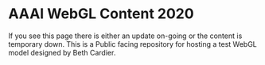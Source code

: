 # AAAI WebGL Content 2020

If you see this page there is either an update on-going or the content is temporary down.
This is a Public facing repository for hosting a test WebGL model designed by Beth Cardier.
